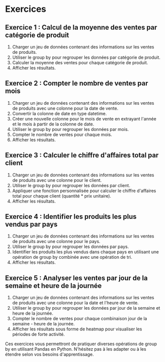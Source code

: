 # Exercices

## Exercice 1 : Calcul de la moyenne des ventes par catégorie de produit

1. Charger un jeu de données contenant des informations sur les ventes de produits.
2. Utiliser le group by pour regrouper les données par catégorie de produit.
3. Calculer la moyenne des ventes pour chaque catégorie de produit.
4. Afficher les résultats.

## Exercice 2 : Compter le nombre de ventes par mois

1. Charger un jeu de données contenant des informations sur les ventes de produits avec une colonne pour la date de vente.
2. Convertir la colonne de date en type datetime.
3. Créer une nouvelle colonne pour le mois de vente en extrayant l'année et le mois à partir de la colonne de date.
4. Utiliser le group by pour regrouper les données par mois.
5. Compter le nombre de ventes pour chaque mois.
6. Afficher les résultats.

## Exercice 3 : Calculer le chiffre d'affaires total par client

1. Charger un jeu de données contenant des informations sur les ventes de produits avec une colonne pour le client.
2. Utiliser le group by pour regrouper les données par client.
3. Appliquer une fonction personnalisée pour calculer le chiffre d'affaires total pour chaque client (quantité * prix unitaire).
4. Afficher les résultats.

## Exercice 4 : Identifier les produits les plus vendus par pays

1. Charger un jeu de données contenant des informations sur les ventes de produits avec une colonne pour le pays.
2. Utiliser le group by pour regrouper les données par pays.
3. Identifier les produits les plus vendus dans chaque pays en utilisant une opération de group by combinée avec une opération de tri.
4. Afficher les résultats.

## Exercice 5 : Analyser les ventes par jour de la semaine et heure de la journée

1. Charger un jeu de données contenant des informations sur les ventes de produits avec une colonne pour la date et l'heure de vente.
2. Utiliser le group by pour regrouper les données par jour de la semaine et heure de la journée.
3. Compter le nombre de ventes pour chaque combinaison jour de la semaine - heure de la journée.
4. Afficher les résultats sous forme de heatmap pour visualiser les périodes de forte activité.

Ces exercices vous permettront de pratiquer diverses opérations de group by en utilisant Pandas en Python. N'hésitez pas à les adapter ou à les étendre selon vos besoins d'apprentissage.